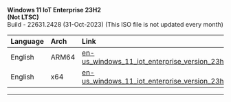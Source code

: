 <div role="tabpanel" class="tabItem_Ymn6"><p><strong>Windows 11 IoT Enterprise 23H2</strong><br>
<strong>(Not LTSC)</strong><br>
Build - 22631.2428 (31-Oct-2023) (This ISO file is not updated every month)</p><table><thead><tr><th style="text-align: left;">Language</th><th style="text-align: left;">Arch</th><th style="text-align: left;">Link</th></tr></thead><tbody><tr><td style="text-align: left;">English</td><td style="text-align: left;">ARM64</td><td style="text-align: left;"><a href="https://drive.massgrave.dev/en-us_windows_11_iot_enterprise_version_23h2_arm64_dvd_6cc52d75.iso" target="_blank" rel="noopener noreferrer">en-us_windows_11_iot_enterprise_version_23h2_arm64_dvd_6cc52d75.iso</a></td></tr><tr><td style="text-align: left;">English</td><td style="text-align: left;">x64</td><td style="text-align: left;"><a href="https://drive.massgrave.dev/en-us_windows_11_iot_enterprise_version_23h2_x64_dvd_fb37549c.iso" target="_blank" rel="noopener noreferrer">en-us_windows_11_iot_enterprise_version_23h2_x64_dvd_fb37549c.iso</a></td></tr></tbody></table><hr></div>